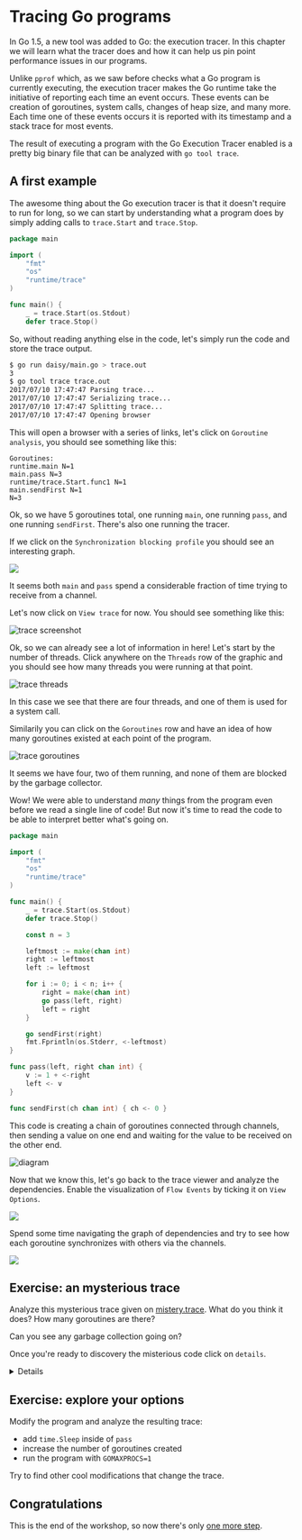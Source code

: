 # Tracing Go programs

In Go 1.5, a new tool was added to Go: the execution tracer.
In this chapter we will learn what the tracer does and how it can
help us pin point performance issues in our programs.

Unlike `pprof` which, as we saw before checks what a Go program is
currently executing, the execution tracer makes the Go runtime
take the initiative of reporting each time an event occurs.
These events can be creation of goroutines, system calls, changes
of heap size, and many more. Each time one of these events occurs
it is reported with its timestamp and a stack trace for most events.

The result of executing a program with the Go Execution Tracer enabled
is a pretty big binary file that can be analyzed with  `go tool trace`.

## A first example

The awesome thing about the Go execution tracer is that it doesn't require
to run for long, so we can start by understanding what a program does by
simply adding calls to `trace.Start` and `trace.Stop`.

[embedmd]:# (daisy/main.go /package main/ /trace.Stop/)
```go
package main

import (
	"fmt"
	"os"
	"runtime/trace"
)

func main() {
	_ = trace.Start(os.Stdout)
	defer trace.Stop()
```

So, without reading anything else in the code, let's simply run the code and
store the trace output.

```bash
$ go run daisy/main.go > trace.out
3
$ go tool trace trace.out
2017/07/10 17:47:47 Parsing trace...
2017/07/10 17:47:47 Serializing trace...
2017/07/10 17:47:47 Splitting trace...
2017/07/10 17:47:47 Opening browser
```

This will open a browser with a series of links, let's click on `Goroutine
analysis`, you should see something like this:

```
Goroutines: 
runtime.main N=1 
main.pass N=3 
runtime/trace.Start.func1 N=1 
main.sendFirst N=1 
N=3 
```

Ok, so we have 5 goroutines total, one running `main`, one running `pass`,
and one running `sendFirst`. There's also one running the tracer.

If we click on the `Synchronization blocking profile` you should see an
interesting graph.

![](sync.png)

It seems both `main` and `pass` spend a considerable fraction of time trying
to receive from a channel.

Let's now click on `View trace` for now.
You should see something like this:

![trace screenshot](trace.png)

Ok, so we can already see a lot of information in here! Let's start by the number of
threads. Click anywhere on the `Threads` row of the graphic and you should see how many
threads you were running at that point.

![trace threads](threads.png)

In this case we see that there are four threads, and one of them is used for a system call.

Similarily you can click on the `Goroutines` row and have an idea of how many goroutines
existed at each point of the program.

![trace goroutines](goroutines.png)

It seems we have four, two of them running, and none of them are blocked by the garbage
collector.

Wow! We were able to understand *many* things from the program even before
we read a single line of code! But now it's time to read the code to be
able to interpret better what's going on.

[embedmd]:# (daisy/main.go /package main/ $)
```go
package main

import (
	"fmt"
	"os"
	"runtime/trace"
)

func main() {
	_ = trace.Start(os.Stdout)
	defer trace.Stop()

	const n = 3

	leftmost := make(chan int)
	right := leftmost
	left := leftmost

	for i := 0; i < n; i++ {
		right = make(chan int)
		go pass(left, right)
		left = right
	}

	go sendFirst(right)
	fmt.Fprintln(os.Stderr, <-leftmost)
}

func pass(left, right chan int) {
	v := 1 + <-right
	left <- v
}

func sendFirst(ch chan int) { ch <- 0 }
```

This code is creating a chain of goroutines connected through channels, then sending a
value on one end and waiting for the value to be received on the other end.

![diagram](diagram.png)

Now that we know this, let's go back to the trace viewer and analyze the dependencies.
Enable the visualization of `Flow Events` by ticking it on `View Options`.

![](view-options.png)

Spend some time navigating the graph of dependencies and try to see how each goroutine
synchronizes with others via the channels.

![](flow-events.png)

## Exercise: an mysterious trace

Analyze this mysterious trace given on [mistery.trace](mistery.trace).
What do you think it does? How many goroutines are there?

Can you see any garbage collection going on?

Once you're ready to discovery the misterious code click on `details`.

<details>

The misterious trace belongs to an execution of [ping-pong/main.go](ping-pong/main.go).

[embedmd]:# (ping-pong/main.go /package main/ $)
```go
package main

import (
	"log"
	"os"
	"runtime/trace"
	"time"
)

func main() {
	_ = trace.Start(os.Stdout)
	defer trace.Stop()

	table := make(chan int)
	go player(table, "ping")
	go player(table, "pong")

	table <- 0
	time.Sleep(time.Second)
	ball := <-table
	close(table)
	log.Printf("played %d turns", ball)

	// runtime.GC()
	// _ = pprof.WriteHeapProfile(os.Stdout)
}

func player(table chan int, name string) {
	for ball := range table {
		log.Printf("%d\t%s", ball, name)
		table <- ball + 1
	}
}
```

That's an interesting program. If you feel like it, maybe it's worth using `pprof`
to analyze where the memory is being allocated.

</details>

## Exercise: explore your options

Modify the program and analyze the resulting trace:

- add `time.Sleep` inside of `pass`
- increase the number of goroutines created
- run the program with `GOMAXPROCS=1`

Try to find other cool modifications that change the trace.

## Congratulations



This is the end of the workshop, so now there's only [one more step](../../congratulations.md).
